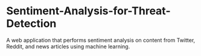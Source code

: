 # Sentiment-Analysis-for-Threat-Detection
 A web application that performs sentiment analysis on content from Twitter, Reddit, and news articles using machine learning.
